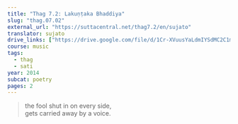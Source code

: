 ```yaml
---
title: "Thag 7.2: Lakuṇṭaka Bhaddiya"
slug: "thag.07.02"
external_url: "https://suttacentral.net/thag7.2/en/sujato"
translator: sujato
drive_links: ["https://drive.google.com/file/d/1Cr-XVuusYaLdmIYSdMC2C1mRhV6LgGDh/view?usp=drivesdk"]
course: music
tags:
  - thag
  - sati
year: 2014
subcat: poetry
pages: 2
---
```


> the fool shut in on every side,  
gets carried away by a voice.
